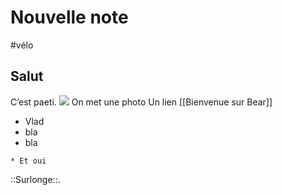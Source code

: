 # Nouvelle note
#vélo
## Salut
C’est paeti. 
![](Nouvelle%20note/Photo%2011%20nov.%202020%20a%CC%80%20092743.jpg)
On met une photo
Un lien [[Bienvenue sur Bear]]
* Vlad
* bla
* bla
```
* Et oui
```

::Surlonge::. 
